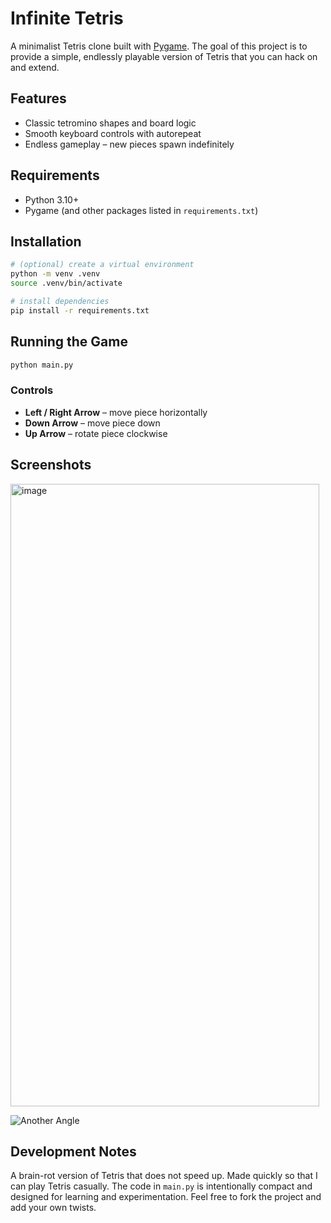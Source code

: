 # Infinite Tetris

A minimalist Tetris clone built with [Pygame](https://www.pygame.org/). The goal of this project is to provide a simple, endlessly playable version of Tetris that you can hack on and extend.

## Features

- Classic tetromino shapes and board logic
- Smooth keyboard controls with autorepeat
- Endless gameplay – new pieces spawn indefinitely

## Requirements

- Python 3.10+
- Pygame (and other packages listed in `requirements.txt`)

## Installation

```bash
# (optional) create a virtual environment
python -m venv .venv
source .venv/bin/activate

# install dependencies
pip install -r requirements.txt
```

## Running the Game

```bash
python main.py
```

### Controls

- **Left / Right Arrow** – move piece horizontally
- **Down Arrow** – move piece down
- **Up Arrow** – rotate piece clockwise

## Screenshots

<!-- Replace these placeholders with your own images -->

<img width="494" height="996" alt="image" src="https://github.com/user-attachments/assets/5660d27e-df65-4695-a686-4341e792e436" />

![Another Angle](docs/images/second-shot.png)

## Development Notes

A brain-rot version of Tetris that does not speed up. Made quickly so that I can play Tetris casually.
The code in `main.py` is intentionally compact and designed for learning and experimentation. Feel free to fork the project and add your own twists.

